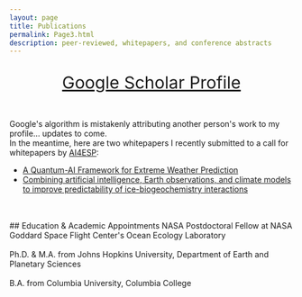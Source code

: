 ```yaml
---
layout: page
title: Publications
permalink: Page3.html
description: peer-reviewed, whitepapers, and conference abstracts
---
```


<center>
  <p style="font-size:30px">
    <a href="https://scholar.google.com/citations?user=uEd0tRMAAAAJ&hl=en" target="_blank">Google Scholar Profile</a>
  </p>
</center>
<br>
Google's algorithm is mistakenly attributing another person's work to my profile... updates to come.  
<br>
In the meantime, here are two whitepapers I recently submitted to a call for whitepapers by <a href="https://www.ai4esp.org/" target="_blank">AI4ESP</a>:
<br>

<ul>
<li><a href="https://www.ai4esp.org/files/AI4ESP1067_Kim_Grace2.pdf" target="_blank">A Quantum-AI Framework for Extreme Weather Prediction</a></li>
<li><a href="https://www.ai4esp.org/files/AI4ESP1066_Kim_Grace1.pdf" target="_blank">Combining artificial intelligence, Earth observations, and climate models to improve predictability of ice-biogeochemistry interactions</a></li>
</ul>
<br>
<br>
## Education & Academic Appointments 
NASA Postdoctoral Fellow at NASA Goddard Space Flight Center's Ocean Ecology Laboratory <br>
<br>
Ph.D. & M.A. from Johns Hopkins University, Department of Earth and Planetary Sciences <br>
<br>
B.A. from Columbia University, Columbia College
